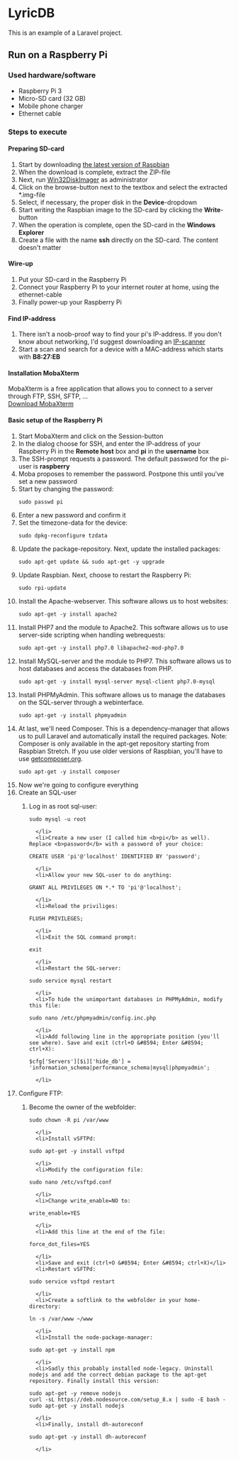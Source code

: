 <h1>LyricDB</h1>
This is an example of a Laravel project.

<h2>Run on a Raspberry Pi</h2>
<h3>Used hardware/software</h3>
<ul>
  <li>Raspberry Pi 3</li>
  <li>Micro-SD card (32 GB)</li>
  <li>Mobile phone charger</li>
  <li>Ethernet cable</li>
</ul>
<h3>Steps to execute</h3>
<h4>Preparing SD-card</h4>
<ol>
  <li>Start by downloading <a href="https://downloads.raspberrypi.org/raspbian_latest" target="_blank">the latest version of Raspbian</a></li>
  <li>When the download is complete, extract the ZIP-file</li>
  <li>Next, run <a href="https://sourceforge.net/projects/win32diskimager/" target="_blank">Win32DiskImager</a> as administrator</li>
  <li>Click on the browse-button next to the textbox and select the extracted *.img-file</li>
  <li>Select, if necessary, the proper disk in the <b>Device</b>-dropdown</li>
  <li>Start writing the Raspbian image to the SD-card by clicking the <b>Write</b>-button</li>
  <li>When the operation is complete, open the SD-card in the <b>Windows Explorer</b></li>
  <li>Create a file with the name <b>ssh</b> directly on the SD-card. The content doesn't matter</li>
</ol>
<h4>Wire-up</h4>
<ol>
  <li>Put your SD-card in the Raspberry Pi</li>
  <li>Connect your Raspberry Pi to your internet router at home, using the ethernet-cable</li>
  <li>Finally power-up your Raspberry Pi</li>
</ol>
<h4>Find IP-address</h4>
<ol>
  <li>There isn't a noob-proof way to find your pi's IP-address. If you don't know about networking, I'd suggest downloading an <a href="https://www.advanced-ip-scanner.com/news/" target="_blank">IP-scanner</a></li>
  <li>Start a scan and search for a device with a MAC-address which starts with <b>B8:27:EB</b>
</ol>
<h4>Installation MobaXterm</h4>
MobaXterm is a free application that allows you to connect to a server through FTP, SSH, SFTP, ...
<br>
<a href="https://mobaxterm.mobatek.net/download.html" target="_blank">Download MobaXterm</a>
<h4>Basic setup of the Raspberry Pi</h4>
<ol>
  <li>Start MobaXterm and click on the Session-button</li>
  <li>In the dialog choose for SSH, and enter the IP-address of your Raspberry Pi in the <b>Remote host</b> box and <b>pi</b> in the <b>username</b> box</li>
  <li>The SSH-prompt requests a password. The default password for the pi-user is <b>raspberry</b></li>
  <li>Moba proposes to remember the password. Postpone this until you've set a new password</li>
  <li>Start by changing the password:
    
```
sudo passwd pi
```

  </li>
  <li>Enter a new password and confirm it</li>
  <li>Set the timezone-data for the device:
  
```
sudo dpkg-reconfigure tzdata
```

  </li>
  <li>Update the package-repository. Next, update the installed packages:
  
```
sudo apt-get update && sudo apt-get -y upgrade
```

  </li>
  <li>Update Raspbian. Next, choose to restart the Raspberry Pi:
  
```
sudo rpi-update
```

  </li>
  <li>Install the Apache-webserver. This software allows us to host websites:
  
```
sudo apt-get -y install apache2
```

  </li>
  <li>Install PHP7 and the module to Apache2. This software allows us to use server-side scripting when handling webrequests:
  
```
sudo apt-get -y install php7.0 libapache2-mod-php7.0
```

  </li>
  <li>Install MySQL-server and the module to PHP7. This software allows us to host databases and access the databases from PHP.
  
```
sudo apt-get -y install mysql-server mysql-client php7.0-mysql
```

  </li>
  <li>Install PHPMyAdmin. This software allows us to manage the databases on the SQL-server through a webinterface.
  
```
sudo apt-get -y install phpmyadmin
```

  </li>
  <li>At last, we'll need Composer. This is a dependency-manager that allows us to pull Laravel and automatically install the required packages. Note: Composer is only available in the apt-get repository starting from Raspbian Stretch. If you use older versions of Raspbian, you'll have to use <a href="http://getcomposer.org">getcomposer.org</a>.
  
```
sudo apt-get -y install composer
```

  </li>
  <li>Now we're going to configure everything</li>
  <li>Create an SQL-user</li>
  <ol>
      <li>Log in as root sql-user:
        
```        
sudo mysql -u root
```

      </li>
      <li>Create a new user (I called him <b>pi</b> as well). Replace <b>password</b> with a password of your choice:
        
```        
CREATE USER 'pi'@'localhost' IDENTIFIED BY 'password';
```

      </li>
      <li>Allow your new SQL-user to do anything:
        
```        
GRANT ALL PRIVILEGES ON *.* TO 'pi'@'localhost';
```

      </li>
      <li>Reload the priviliges:
        
```        
FLUSH PRIVILEGES;
```

      </li>
      <li>Exit the SQL command prompt:
        
```        
exit
```

      </li>
      <li>Restart the SQL-server:
        
```        
sudo service mysql restart
```

      </li>
      <li>To hide the unimportant databases in PHPMyAdmin, modify this file:
        
```        
sudo nano /etc/phpmyadmin/config.inc.php
```

      </li>
      <li>Add following line in the appropriate position (you'll see where). Save and exit (ctrl+O &#8594; Enter &#8594; ctrl+X):
        
```        
$cfg['Servers'][$i]['hide_db'] = 'information_schema|performance_schema|mysql|phpmyadmin';
```

      </li>
  </ol>
  <li>Configure FTP:</li>
  <ol>
      <li>Become the owner of the webfolder:
        
```        
sudo chown -R pi /var/www
```

      </li>
      <li>Install vSFTPd:
        
```        
sudo apt-get -y install vsftpd
```

      </li>
      <li>Modify the configuration file:
        
```        
sudo nano /etc/vsftpd.conf
```

      </li>
      <li>Change write_enable=NO to:
        
```        
write_enable=YES
```

      </li>
      <li>Add this line at the end of the file:
        
```        
force_dot_files=YES
```

      </li>
      <li>Save and exit (ctrl+O &#8594; Enter &#8594; ctrl+X)</li>
      <li>Restart vSFTPd:
        
```        
sudo service vsftpd restart
```

      </li>
      <li>Create a softlink to the webfolder in your home-directory:
        
```        
ln -s /var/www ~/www
```

      </li>
      <li>Install the node-package-manager:
        
```        
sudo apt-get -y install npm
```

      </li>
      <li>Sadly this probably installed node-legacy. Uninstall nodejs and add the correct debian package to the apt-get repository. Finally install this version:
        
```        
sudo apt-get -y remove nodejs
curl -sL https://deb.nodesource.com/setup_8.x | sudo -E bash -
sudo apt-get -y install nodejs
```

      </li>
      <li>Finally, install dh-autoreconf
        
```        
sudo apt-get -y install dh-autoreconf
```

      </li>
  </ol>
</ol>
